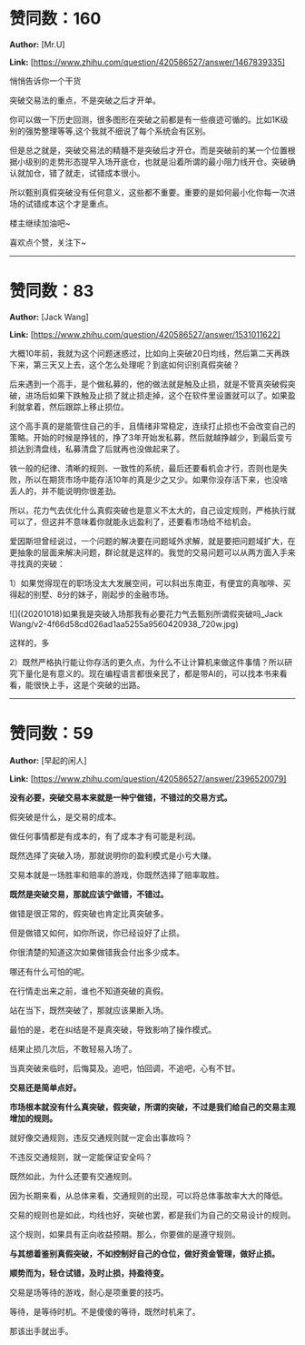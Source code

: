 # 赞同数：160

**Author:** [Mr.U]

 **Link:** [https://www.zhihu.com/question/420586527/answer/1467839335]

悄悄告诉你一个干货

突破交易法的重点，不是突破之后才开单。

你可以做一下历史回测，很多图形在突破之前都是有一些痕迹可循的。比如1K级别的强势整理等等,这个我就不细说了每个系统会有区别。

但是总之就是，突破交易法的精髓不是突破后才开仓。而是突破前的某一个位置根据小级别的走势形态提早入场开底仓，也就是沿着所谓的最小阻力线开仓。突破确认就加仓，错了就走，试错成本很小。

所以甄别真假突破没有任何意义，这些都不重要。重要的是如何最小化你每一次进场的试错成本这个才是重点。

楼主继续加油吧~

喜欢点个赞，关注下~

---

# 赞同数：83

**Author:** [Jack Wang]

 **Link:** [https://www.zhihu.com/question/420586527/answer/1531011622]

大概10年前，我就为这个问题迷惑过，比如向上突破20日均线，然后第二天再跌下来，第三天又上去，这个怎么处理呢？到底如何识别真假突破？

后来遇到一个高手，是个做私募的，他的做法就是触及止损，就是不管真突破假突破，进场后如果下跌触及止损了就止损走掉，这个在软件里设置就可以了。如果盈利就拿着，然后跟踪上移止损位。

这个高手真的是能管住自己的手，且情绪非常稳定，连续打止损也不会改变自己的策略。开始的时候是挣钱的，挣了3年开始发私募，然后就越挣越少，到最后变亏损达到清盘线，私募清盘了后就再也没做起来了。

铁一般的纪律、清晰的规则、一致性的系统，最后还要看机会才行，否则也是失败，所以在期货市场中能存活10年的真是少之又少。如果你没存活下来，也没啥丢人的，并不能说明你很差劲。

所以，花力气去优化什么真假突破也是意义不太大的，自己设定规则，严格执行就可以了，但这并不意味着你就能永远盈利了，还要看市场给不给机会。

爱因斯坦曾经说过，一个问题的解决要在问题域外求解，就是要把问题域扩大，在更抽象的层面来解决问题，群论就是这样的。我觉的交易问题可以从两方面入手来寻找真的突破：

1）如果觉得现在的职场没太大发展空间，可以斜出东南亚，有便宜的真咖啡、买得起的别墅、8分的妹子，刚起步的金融市场。

  


![]((20201018)如果我是突破入场那我有必要花力气去甄别所谓假突破吗_Jack Wang/v2-4f66d58cd026ad1aa5255a9560420938_720w.jpg)  


这样的，多

  
  
  


2）既然严格执行能让你存活的更久点，为什么不让计算机来做这件事情？所以研究下量化是有意义的。现在编程语言都很亲民了，都是带AI的，可以找本书来看看，能很快上手，这是个突破的出路。

---

# 赞同数：59

**Author:** [早起的闲人]

 **Link:** [https://www.zhihu.com/question/420586527/answer/2396520079]

**没有必要，突破交易本来就是一种宁做错，不错过的交易方式。**

假突破是什么，是交易的成本。

做任何事情都是有成本的，有了成本才有可能是利润。

既然选择了突破入场，那就说明你的盈利模式是小亏大赚。

交易本就是一场胜率和赔率的游戏，你既然选择了赔率取胜。

**既然是突破交易，那就应该宁做错，不错过。**

做错是很正常的，假突破也肯定比真突破多。

但是做错又如何，如你所说，你已经设好了止损。

你很清楚的知道这次如果做错我会付出多少成本。

哪还有什么可怕的呢。

在行情走出来之前，谁也不知道突破的真假。

站在当下，既然突破了，那就应该果断入场。

最怕的是，老在纠结是不是真突破，导致影响了操作模式。

结果止损几次后，不敢轻易入场了。

当真突破来临时，后悔莫及。追吧，怕回调，不追吧，心有不甘。

**交易还是简单点好。**

**市场根本就没有什么真突破，假突破，所谓的突破，不过是我们给自己的交易主观增加的规则。**

就好像交通规则，违反交通规则就一定会出事故吗？

不违反交通规则，就一定能保证安全吗？

既然如此，为什么还要有交通规则。

因为长期来看，从总体来看，交通规则的出现，可以将总体事故率大大的降低。

交易的规则也是如此，均线也好，突破也罢，都是我们为自己的交易设计的规则。

这个规则，如果具有正向收益预期。那么，你要做的是遵守规则。

**与其想着鉴别真假突破，不如控制好自己的仓位，做好资金管理，做好止损。**

**顺势而为，轻仓试错，及时止损，持盈待变。**

交易是场等待的游戏，耐心是项重要的技巧。

等待，是等待时机。不是傻傻的等待，既然时机来了。

那该出手就出手。
